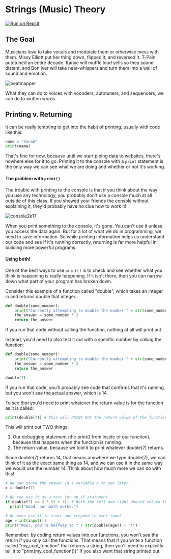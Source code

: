 # Strings (Music) Theory

[![Run on Repl.it](https://repl.it/badge/github/upperlinecode/string-theory-python-methods)](https://repl.it/github/upperlinecode/string-theory-python-methods)

## The Goal

Musicians love to take vocals and modulate them or otherwise mess with them. Missy Elliott put her thing down, flipped it, and reversed it. T-Pain autotuned an entire decade. Kanye will muffle loud yells so they sound distant, and Bon Iver will take near-whispers and turn them into a wall of sound and emotion.

![beatmapper](https://media.giphy.com/media/10ZQLUWJ4HwvS/giphy.gif)

What they can do to voices with vocoders, autotuners, and sequencers, we can do to written words.

## Printing v. Returning

It can be really tempting to get into the habit of printing, usually with code like this:

```python
name = "Sarah"
print(name)
```

That's fine for now, because until we start piping data to websites, there's nowhere else for it to go. Printing it to the console with a `print` statement is the only way we can see what we are doing and whether or not it's working.

#### The problem with `print()`

The trouble with printing to the console is that if you think about the way you use any technology, you probably don't use a console much at all outside of this class. If you showed your friends the console without explaining it, they'd probably have no clue how to work it!

![console2k17](https://media.giphy.com/media/yR4xZagT71AAM/giphy.gif)

When you print something to the console, it's gone. You can't use it unless you access the data again. But for a lot of what we do in programming, we need to save information. So while printing information helps us understand our code and see if it's running correctly, returning is far more helpful in building more powerful programs.

#### Using both!

One of the best ways to use `print()` is to check and see whether what you think is happening is really happening. If it isn't there, then you can narrow down what part of your program has broken down.

Consider this example of a function called "double", which takes an integer in and returns double that integer.

```python
def double(some_number):
    print("Currently attempting to double the number " + str(some_number))
    the_answer = some_number * 2
    return the_answer
```

If you run that code without calling the function, nothing at all will print out.

Instead, you'd need to also test it out with a specific number by *calling* the function:

```python
def double(some_number):
    print("Currently attempting to double the number " + str(some_number))
    the_answer = some_number * 2
    return the_answer

double(7)
```

If you run that code, you'll probably see code that confirms that it's running, but you won't see the actual answer, which is 14.

To see *that* you'd need to print whatever the return value is for the function as it is called:

```python
print(double(7)) # this will PRINT OUT the return value of the function we just wrote.
```

This will print out TWO things:
1. Our debugging statement (the print() from inside of our function), because that happens when the function is running.
2. The return value, because we told it to print whatever double(7) returns.

Since double(7) returns 14, that means anywhere we type double(7), we can think of it as the exact same thing as 14, and we can use it in the same way we would use the number 14. Think about how much more we can do with this!

```python
# We can store the answer in a variable x to use later.
x = double(7)

# We can use it as a test for an if statement
if double(7) == 2 * (3 + 4): # Both the left and right should return the number 14
  print("Good, our math works.")

# We even use it to store and respond to user input
age = int(input())
print("Wow!, you're halfway to " + str(double(age)) + "!")
```

Remember: by coding return values into our functions, you won't *see* the return if you only call the functions. That means that if you write a function called "my_cool_function" that returns a string, then you'll need to explicitly tell it to "print(my_cool_function())" if you also want that string printed out.
